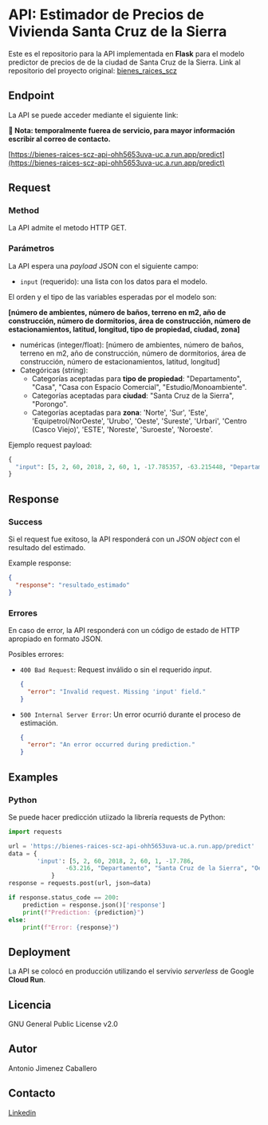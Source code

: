 # API: Estimador de Precios de Vivienda Santa Cruz de la Sierra

Este es el repositorio para la API implementada en **Flask** para el modelo predictor de precios de de la ciudad de Santa Cruz de la Sierra. Link al repositorio del proyecto original: 
[bienes_raices_scz](https://github.com/a-jimenezc/bienes_raices_scz)

## Endpoint

La API se puede acceder mediante el siguiente link:

**:loudspeaker: Nota: temporalmente fuerea de servicio, para mayor información escribir al correo de contacto.**

[https://bienes-raices-scz-api-ohh5653uva-uc.a.run.app/predict](https://bienes-raices-scz-api-ohh5653uva-uc.a.run.app/predict)


## Request

### Method

La API admite el metodo HTTP GET.

### Parámetros

La API espera una *payload* JSON con el siguiente campo:

- `input` (requerido): una lista con los datos para el modelo.

El orden y el tipo de las variables esperadas por el modelo son:

**[número de ambientes, número de baños, terreno en m2, año de construcción, número de dormitorios, área de construcción, número de estacionamientos, latitud, longitud, tipo de propiedad, ciudad, zona]**

- numéricas (integer/float): [número de ambientes, número de baños, terreno en m2, año de construcción, número de dormitorios, área de construcción, número de estacionamientos, latitud, longitud]
- Categóricas (string):
  - Categorías aceptadas para **tipo de propiedad**: "Departamento", "Casa", "Casa con Espacio Comercial", "Estudio/Monoambiente".
  - Categorías aceptadas para **ciudad**: "Santa Cruz de la Sierra", "Porongo".
  - Categorías aceptadas para **zona**: 'Norte', 'Sur', 'Este', 'Equipetrol/NorOeste', 'Urubo', 'Oeste', 'Sureste', 'Urbari', 'Centro (Casco Viejo)', 'ESTE', 'Noreste', 'Suroeste', 'Noroeste'.

Ejemplo request payload:

```python
{
  "input": [5, 2, 60, 2018, 2, 60, 1, -17.785357, -63.215448, "Departamento", "Santa Cruz de la Sierra", "Oeste"]
}
```

## Response

### Success

Si el request fue exitoso, la API responderá con un *JSON object* con el resultado del estimado.

Example response:

```json
{
  "response": "resultado_estimado"
}
```

### Errores

En caso de error, la API responderá con un código de estado de HTTP apropiado en formato JSON. 

Posibles errores:

- `400 Bad Request`:  Request inválido o sin el requerido *input*.
  ```json
  {
    "error": "Invalid request. Missing 'input' field."
  }
  ```

- `500 Internal Server Error`: Un error ocurrió durante el proceso de estimación.
  ```json
  {
    "error": "An error occurred during prediction."
  }
  ```

## Examples

### Python

Se puede hacer predicción utiizado la librería requests de Python:

```python
import requests

url = 'https://bienes-raices-scz-api-ohh5653uva-uc.a.run.app/predict'
data = {
        'input': [5, 2, 60, 2018, 2, 60, 1, -17.786, 
                -63.216, "Departamento", "Santa Cruz de la Sierra", "Oeste"]
            }
response = requests.post(url, json=data)

if response.status_code == 200:
    prediction = response.json()['response']
    print(f"Prediction: {prediction}")
else:
    print(f"Error: {response}")
```


## Deployment

La API se colocó en producción utilizando el servivio *serverless* de Google **Cloud Run**.

## Licencia

GNU General Public License v2.0

## Autor

Antonio Jimenez Caballero

## Contacto

[Linkedin](https://www.linkedin.com/in/antonio-jimnzc/)
